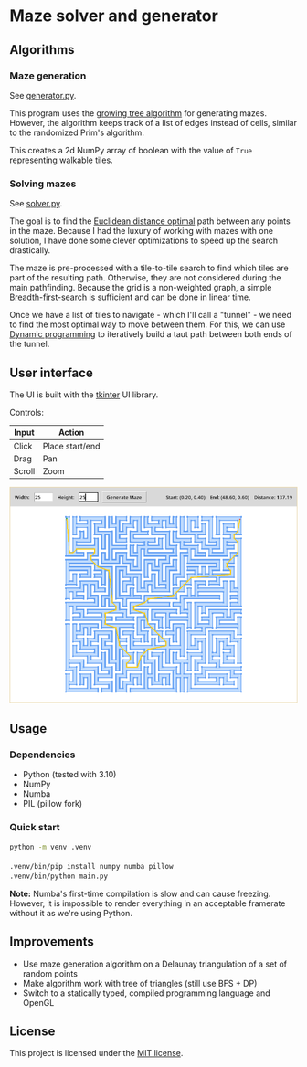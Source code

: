 # Maze solver and generator

## Algorithms

### Maze generation

See [generator.py](generator.py).

This program uses the [growing tree algorithm][1] for generating mazes. However, the algorithm keeps track of a list of edges instead of cells, similar to the randomized Prim's algorithm.

This creates a 2d NumPy array of boolean with the value of `True` representing walkable tiles.

### Solving mazes

See [solver.py](solver.py).

The goal is to find the [Euclidean distance optimal][2] path between any points in the maze. Because I had the luxury of working with mazes with one solution, I have done some clever optimizations to speed up the search drastically.

The maze is pre-processed with a tile-to-tile search to find which tiles are part of the resulting path. Otherwise, they are not considered during the main pathfinding. Because the grid is a non-weighted graph, a simple [Breadth-first-search][3] is sufficient and can be done in linear time.

Once we have a list of tiles to navigate - which I'll call a "tunnel" - we need to find the most optimal way to move between them. For this, we can use [Dynamic programming][4] to iteratively build a taut path between both ends of the tunnel. 

## User interface

The UI is built with the [tkinter][5] UI library.

Controls:

| Input  | Action          |
| ------ | --------------- |
| Click  | Place start/end |
| Drag   | Pan             |
| Scroll | Zoom            |

![](result.png)

## Usage

### Dependencies

- Python (tested with 3.10)
- NumPy
- Numba
- PIL (pillow fork)

### Quick start

```bash
python -m venv .venv

.venv/bin/pip install numpy numba pillow
.venv/bin/python main.py
```

**Note:** Numba's first-time compilation is slow and can cause freezing. However, it is impossible to render everything in an acceptable framerate without it as we're using Python.

## Improvements

- Use maze generation algorithm on a Delaunay triangulation of a set of random points
- Make algorithm work with tree of triangles (still use BFS + DP)
- Switch to a statically typed, compiled programming language and OpenGL

## License

This project is licensed under the [MIT license](LICENSE).

[//]: # (References)
[1]: <https://weblog.jamisbuck.org/2011/1/27/mhze-generation-growing-tree-algorithm>
[2]: <https://en.wikipedia.org/wiki/Any-angle_path_planning>
[3]: <https://en.wikipedia.org/wiki/Breadth-first_search>
[4]: <https://en.wikipedia.org/wiki/Dynamic_programming>
[5]: <https://docs.python.org/library/tkinter.html>
